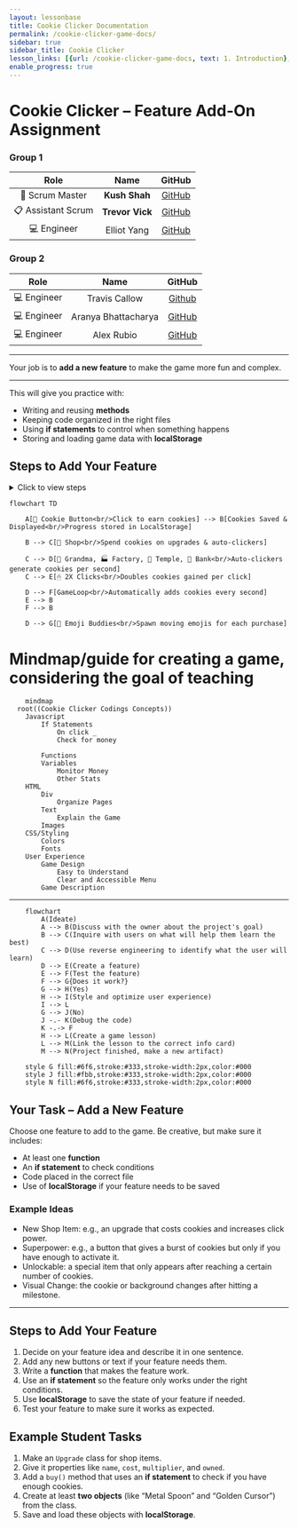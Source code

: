 ```yaml
---
layout: lessonbase
title: Cookie Clicker Documentation
permalink: /cookie-clicker-game-docs/
sidebar: true
sidebar_title: Cookie Clicker
lesson_links: [{url: /cookie-clicker-game-docs, text: 1. Introduction}, {url: /cookie-clicker-game-docs/class-architecture, text: 2. Classes}]
enable_progress: true
---
```



# Cookie Clicker – Feature Add-On Assignment


### Group 1

| Role            | Name                 | GitHub |
|:---------------:|:--------------------:|:------:|
| 🧭 Scrum Master | **Kush Shah**        | [GitHub](https://github.com/kush1434) |
| 📋 Assistant Scrum | **Trevor Vick**   | [GitHub](https://github.com/Tvick22) |
| 💻 Engineer     | Elliot Yang          | [GitHub](https://github.com/ellioty15) |

### Group 2

| Role            | Name                 | GitHub |
|:---------------:|:--------------------:|:------:|
| 💻 Engineer     | Travis Callow        | [Github](https://github.com/TravisCallow) |
| 💻 Engineer     | Aranya Bhattacharya  | [GitHub](https://github.com/aranyab0924) |
| 💻 Engineer     | Alex Rubio           | [GitHub](https://github.com/AlexRubio1) |

---

Your job is to **add a new feature** to make the game more fun and complex.

---

This will give you practice with:
- Writing and reusing **methods**
- Keeping code organized in the right files
- Using **if statements** to control when something happens
- Storing and loading game data with **localStorage**

## Steps to Add Your Feature

<details>
  <summary>Click to view steps</summary>

  <div markdown="1">

### Strategic Group of 3
Work together in groups of three to plan, design, and test your addition.

### Step 1 – Evaluate the Game
Play the current Cookie Clicker version to understand what features already exist, how cookies accumulate, and what feels missing or repetitive.

### Step 2 – Brainstorm New Ideas
Discuss possible additions as a group. Use the example ideas provided (new shop item, superpower, unlockable, or visual change) as inspiration, or come up with your own creative twist.

### Step 3 – Define Your Feature
See flowchart below for current workflow example. Decide on your chosen feature and write a clear one-sentence description of what it does.

### Step 4 – Design & Implement
Add any new buttons, text, or visuals if your feature needs them.
Write at least one **method** to make your feature work.

### Step 5 – Save with localStorage
If your feature should persist after refreshing, integrate **localStorage** to save its state.

### Step 6 – Test and Refine
Run the game to check if your feature works as expected. Fix any issues, refine the design, and polish the user experience. Once everything is finalized, add your feature to the mermaid chart.

  </div>
</details>

```mermaid
flowchart TD

    A[🍪 Cookie Button<br/>Click to earn cookies] --> B[Cookies Saved & Displayed<br/>Progress stored in LocalStorage]

    B --> C[🛒 Shop<br/>Spend cookies on upgrades & auto-clickers]

    C --> D[👵 Grandma, 🏭 Factory, 🥭 Temple, 🏦 Bank<br/>Auto-clickers generate cookies per second]
    C --> E[🖱 2X Clicks<br/>Doubles cookies gained per click]

    D --> F[GameLoop<br/>Automatically adds cookies every second]
    E --> B
    F --> B

    D --> G[🎉 Emoji Buddies<br/>Spawn moving emojis for each purchase]

```
# Mindmap/guide for creating a game, considering the goal of teaching
```mermaid
    mindmap
  root((Cookie Clicker Codings Concepts))
    Javascript
        If Statements
            On click _
            Check for money

        Functions
        Variables
            Monitor Money
            Other Stats
    HTML
        Div
            Organize Pages
        Text
            Explain the Game
        Images
    CSS/Styling
        Colors
        Fonts
    User Experience
        Game Design
            Easy to Understand
            Clear and Accessible Menu
        Game Description

```

---

```mermaid
    flowchart
        A(Ideate)
        A --> B(Discuss with the owner about the project's goal)
        B --> C(Inquire with users on what will help them learn the best)
        C --> D(Use reverse engineering to identify what the user will learn)
        D --> E(Create a feature)
        E --> F(Test the feature)
        F --> G{Does it work?}
        G --> H(Yes)
        H --> I(Style and optimize user experience)
        I --> L
        G --> J(No)
        J -.- K(Debug the code)
        K -.-> F
        H --> L(Create a game lesson)
        L --> M(Link the lesson to the correct info card)
        M --> N(Project finished, make a new artifact)

    style G fill:#6f6,stroke:#333,stroke-width:2px,color:#000
    style J fill:#fbb,stroke:#333,stroke-width:2px,color:#000
    style N fill:#6f6,stroke:#333,stroke-width:2px,color:#000
```


## Your Task – Add a New Feature

Choose one feature to add to the game. Be creative, but make sure it includes:
- At least one **function**
- An **if statement** to check conditions
- Code placed in the correct file
- Use of **localStorage** if your feature needs to be saved

### Example Ideas
- New Shop Item: e.g., an upgrade that costs cookies and increases click power.
- Superpower: e.g., a button that gives a burst of cookies but only if you have enough to activate it.
- Unlockable: a special item that only appears after reaching a certain number of cookies.
- Visual Change: the cookie or background changes after hitting a milestone.

---

## Steps to Add Your Feature

1. Decide on your feature idea and describe it in one sentence.
2. Add any new buttons or text if your feature needs them.
3. Write a **function** that makes the feature work.
4. Use an **if statement** so the feature only works under the right conditions.
5. Use **localStorage** to save the state of your feature if needed.
6. Test your feature to make sure it works as expected.


## Example Student Tasks

1. Make an `Upgrade` class for shop items.
2. Give it properties like `name`, `cost`, `multiplier`, and `owned`.
3. Add a `buy()` method that uses an **if statement** to check if you have enough cookies.
4. Create at least **two objects** (like “Metal Spoon” and “Golden Cursor”) from the class.
5. Save and load these objects with **localStorage**.
